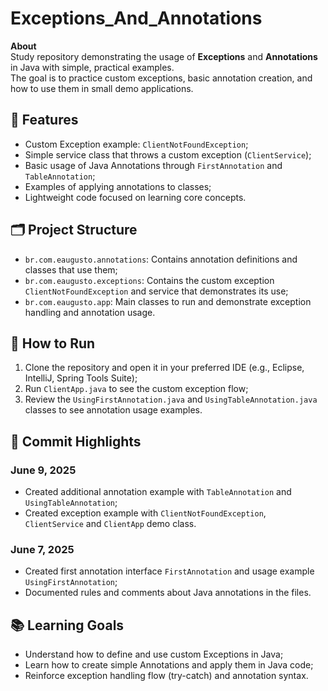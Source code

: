 <h1>Exceptions_And_Annotations</h1>
<p>
  <strong>About</strong><br />
  Study repository demonstrating the usage of <strong>Exceptions</strong> and <strong>Annotations</strong> in Java with simple, practical examples.<br />
  The goal is to practice custom exceptions, basic annotation creation, and how to use them in small demo applications.
</p>
<h2>📌 Features</h2>
<ul>
  <li>Custom Exception example: <code>ClientNotFoundException</code>;</li>
  <li>Simple service class that throws a custom exception (<code>ClientService</code>);</li>
  <li>Basic usage of Java Annotations through <code>FirstAnnotation</code> and <code>TableAnnotation</code>;</li>
  <li>Examples of applying annotations to classes;</li>
  <li>Lightweight code focused on learning core concepts.</li>
</ul>
<h2>🗂️ Project Structure</h2>
<ul>
  <li><code>br.com.eaugusto.annotations</code>: Contains annotation definitions and classes that use them;</li>
  <li><code>br.com.eaugusto.exceptions</code>: Contains the custom exception <code>ClientNotFoundException</code> and service that demonstrates its use;</li>
  <li><code>br.com.eaugusto.app</code>: Main classes to run and demonstrate exception handling and annotation usage.</li>
</ul>
<h2>🚀 How to Run</h2>
<ol>
  <li>Clone the repository and open it in your preferred IDE (e.g., Eclipse, IntelliJ, Spring Tools Suite);</li>
  <li>Run <code>ClientApp.java</code> to see the custom exception flow;</li>
  <li>Review the <code>UsingFirstAnnotation.java</code> and <code>UsingTableAnnotation.java</code> classes to see annotation usage examples.</li>
</ol>
<h2>📅 Commit Highlights</h2>
<h3>June 9, 2025</h3>
<ul>
  <li>Created additional annotation example with <code>TableAnnotation</code> and <code>UsingTableAnnotation</code>;</li>
  <li>Created exception example with <code>ClientNotFoundException</code>, <code>ClientService</code> and <code>ClientApp</code> demo class.</li>
</ul>
<h3>June 7, 2025</h3>
<ul>
  <li>Created first annotation interface <code>FirstAnnotation</code> and usage example <code>UsingFirstAnnotation</code>;</li>
  <li>Documented rules and comments about Java annotations in the files.</li>
</ul>
<h2>📚 Learning Goals</h2>
<ul>
  <li>Understand how to define and use custom Exceptions in Java;</li>
  <li>Learn how to create simple Annotations and apply them in Java code;</li>
  <li>Reinforce exception handling flow (try-catch) and annotation syntax.</li>
</ul>
